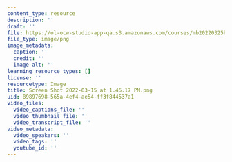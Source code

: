 ```yaml
---
content_type: resource
description: ''
draft: ''
file: https://ol-ocw-studio-app-qa.s3.amazonaws.com/courses/mb20220325b/screen-shot-2022-03-15-at-14617-pm.png
file_type: image/png
image_metadata:
  caption: ''
  credit: ''
  image-alt: ''
learning_resource_types: []
license: ''
resourcetype: Image
title: Screen Shot 2022-03-15 at 1.46.17 PM.png
uid: 89897698-565a-4ef4-ae54-ff3f844537a1
video_files:
  video_captions_file: ''
  video_thumbnail_file: ''
  video_transcript_file: ''
video_metadata:
  video_speakers: ''
  video_tags: ''
  youtube_id: ''
---
```

